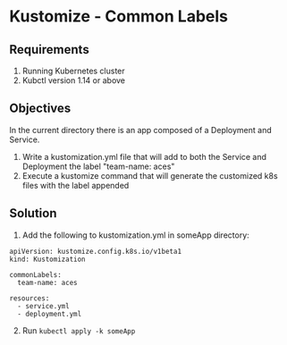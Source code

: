 # Kustomize - Common Labels

## Requirements

1. Running Kubernetes cluster
2. Kubctl version 1.14 or above

## Objectives

In the current directory there is an app composed of a Deployment and Service.

1. Write a kustomization.yml file that will add to both the Service and Deployment the label "team-name: aces"
2. Execute a kustomize command that will generate the customized k8s files with the label appended

## Solution

1. Add the following to kustomization.yml in someApp directory:

```
apiVersion: kustomize.config.k8s.io/v1beta1
kind: Kustomization

commonLabels:
  team-name: aces

resources:
  - service.yml
  - deployment.yml
```

2. Run `kubectl apply -k someApp`
